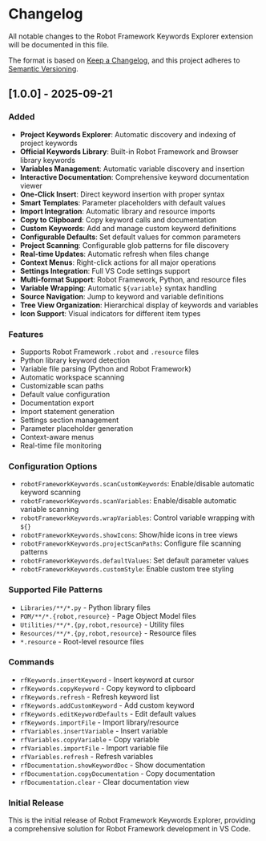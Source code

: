 # Changelog

All notable changes to the Robot Framework Keywords Explorer extension will be documented in this file.

The format is based on [Keep a Changelog](https://keepachangelog.com/en/1.0.0/),
and this project adheres to [Semantic Versioning](https://semver.org/spec/v2.0.0.html).

## [1.0.0] - 2025-09-21

### Added
- **Project Keywords Explorer**: Automatic discovery and indexing of project keywords
- **Official Keywords Library**: Built-in Robot Framework and Browser library keywords
- **Variables Management**: Automatic variable discovery and insertion
- **Interactive Documentation**: Comprehensive keyword documentation viewer
- **One-Click Insert**: Direct keyword insertion with proper syntax
- **Smart Templates**: Parameter placeholders with default values
- **Import Integration**: Automatic library and resource imports
- **Copy to Clipboard**: Copy keyword calls and documentation
- **Custom Keywords**: Add and manage custom keyword definitions
- **Configurable Defaults**: Set default values for common parameters
- **Project Scanning**: Configurable glob patterns for file discovery
- **Real-time Updates**: Automatic refresh when files change
- **Context Menus**: Right-click actions for all major operations
- **Settings Integration**: Full VS Code settings support
- **Multi-format Support**: Robot Framework, Python, and resource files
- **Variable Wrapping**: Automatic `${variable}` syntax handling
- **Source Navigation**: Jump to keyword and variable definitions
- **Tree View Organization**: Hierarchical display of keywords and variables
- **Icon Support**: Visual indicators for different item types

### Features
- Supports Robot Framework `.robot` and `.resource` files
- Python library keyword detection
- Variable file parsing (Python and Robot Framework)
- Automatic workspace scanning
- Customizable scan paths
- Default value configuration
- Documentation export
- Import statement generation
- Settings section management
- Parameter placeholder generation
- Context-aware menus
- Real-time file monitoring

### Configuration Options
- `robotFrameworkKeywords.scanCustomKeywords`: Enable/disable automatic keyword scanning
- `robotFrameworkKeywords.scanVariables`: Enable/disable automatic variable scanning
- `robotFrameworkKeywords.wrapVariables`: Control variable wrapping with `${}`
- `robotFrameworkKeywords.showIcons`: Show/hide icons in tree views
- `robotFrameworkKeywords.projectScanPaths`: Configure file scanning patterns
- `robotFrameworkKeywords.defaultValues`: Set default parameter values
- `robotFrameworkKeywords.customStyle`: Enable custom tree styling

### Supported File Patterns
- `Libraries/**/*.py` - Python library files
- `POM/**/*.{robot,resource}` - Page Object Model files
- `Utilities/**/*.{py,robot,resource}` - Utility files
- `Resources/**/*.{py,robot,resource}` - Resource files
- `*.resource` - Root-level resource files

### Commands
- `rfKeywords.insertKeyword` - Insert keyword at cursor
- `rfKeywords.copyKeyword` - Copy keyword to clipboard
- `rfKeywords.refresh` - Refresh keyword list
- `rfKeywords.addCustomKeyword` - Add custom keyword
- `rfKeywords.editKeywordDefaults` - Edit default values
- `rfKeywords.importFile` - Import library/resource
- `rfVariables.insertVariable` - Insert variable
- `rfVariables.copyVariable` - Copy variable
- `rfVariables.importFile` - Import variable file
- `rfVariables.refresh` - Refresh variables
- `rfDocumentation.showKeywordDoc` - Show documentation
- `rfDocumentation.copyDocumentation` - Copy documentation
- `rfDocumentation.clear` - Clear documentation view

### Initial Release
This is the initial release of Robot Framework Keywords Explorer, providing a comprehensive solution for Robot Framework development in VS Code.
